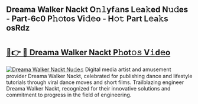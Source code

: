 ## Dreama Walker Nackt O𝚗𝚕yf𝚊ns L𝚎a𝚔ed N𝚞𝚍es - Part-6c0 P𝚑𝚘tos Vi𝚍𝚎o - H𝚘𝚝 Part L𝚎a𝚔s osRdz

# <h2><a href="http://kfboaqe.oniu.top/?m=Dreama+Walker+Nackt">🔗👉 🔴 Dreama Walker Nackt P𝚑ot𝚘𝚜 V𝚒d𝚎o</a></h2>

[![Dreama Walker Nackt Nu𝚍e𝚜](https://i.imgur.com/0qMVB7G.gif)](http://kfboaqe.oniu.top/?m=Dreama+Walker+Nackt)
Digital media artist and amusement provider Dreama Walker Nackt, celebrated for publishing dance and lifestyle tutorials through viral dance moves and short films. Trailblazing engineer Dreama Walker Nackt, recognized for their innovative solutions and commitment to progress in the field of engineering.  
